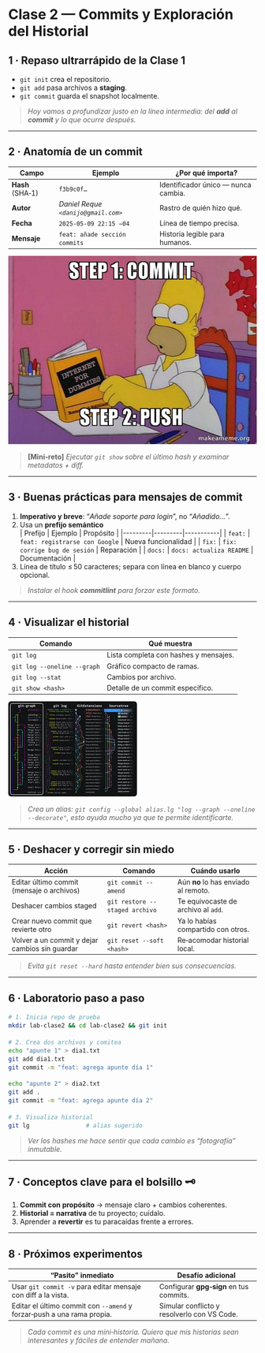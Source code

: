 # Clase 2 — Commits y Exploración del Historial
## 1 · Repaso ultrarrápido de la Clase 1

* `git init` crea el repositorio.  
* `git add` pasa archivos a **staging**.  
* `git commit` guarda el snapshot localmente.

>  *Hoy vamos a profundizar justo en la línea intermedia: del **add** al **commit** y lo que ocurre después.*

---

## 2 · Anatomía de un commit

| Campo            | Ejemplo                             | ¿Por qué importa?                   |
|------------------|--------------------------------------|-------------------------------------|
| **Hash** (SHA‑1) | `f3b9c0f…`                           | Identificador único ― nunca cambia. |
| **Autor**        | *Daniel Reque `<danijo@gmail.com>`* | Rastro de quién hizo qué.           |
| **Fecha**        | `2025‑05‑09 22:15 −04`               | Línea de tiempo precisa.            |
| **Mensaje**      | `feat: añade sección commits`        | Historia legible para humanos.      |

![Commit layers](/img/step-1-commit.jpg)

> **[Mini‑reto]** *Ejecutar `git show` sobre el último hash y examinar metadatos + diff.*

---

## 3 · Buenas prácticas para mensajes de commit

1. **Imperativo y breve**: “_Añade soporte para login_”, no “_Añadido…_”.  
2. Usa un **prefijo semántico**  
   | Prefijo | Ejemplo | Propósito |
   |---------|---------|-----------|
   | `feat:` | `feat: registrarse con Google` | Nueva funcionalidad |
   | `fix:`  | `fix: corrige bug de sesión`   | Reparación          |
   | `docs:` | `docs: actualiza README`       | Documentación       |
3. Línea de título ≤ 50 caracteres; separa con línea en blanco y cuerpo opcional.

> *Instalar el hook **commitlint** para forzar este formato.*

---

## 4 · Visualizar el historial

| Comando                            | Qué muestra                                  |
|-----------------------------------|----------------------------------------------|
| `git log`                          | Lista completa con hashes y mensajes.        |
| `git log --oneline --graph`        | Gráfico compacto de ramas.                   |
| `git log --stat`                   | Cambios por archivo.                         |
| `git show <hash>`                  | Detalle de un commit específico.             |

![git log graph](/img/log_graf.jpeg)

> *Crea un alias: `git config --global alias.lg "log --graph --oneline --decorate"`, esto ayuda mucho ya que te permite identificarte.*

---

## 5 · Deshacer y corregir sin miedo

| Acción            | Comando                            | Cuándo usarlo                      |
|-------------------|------------------------------------|------------------------------------|
| Editar último commit (mensaje o archivos) | `git commit --amend` | Aún **no** lo has enviado al remoto. |
| Deshacer cambios staged | `git restore --staged archivo` | Te equivocaste de archivo al `add`. |
| Crear nuevo commit que revierte otro | `git revert <hash>`  | Ya lo habías compartido con otros. |
| Volver a un commit y dejar cambios sin guardar | `git reset --soft <hash>` | Re‑acomodar historial local. |

> *Evita `git reset --hard` hasta entender bien sus consecuencias.*

---

## 6 · Laboratorio paso a paso

```bash
# 1. Inicia repo de prueba
mkdir lab-clase2 && cd lab-clase2 && git init

# 2. Crea dos archivos y comitea
echo "apunte 1" > dia1.txt
git add dia1.txt
git commit -m "feat: agrega apunte día 1"

echo "apunte 2" > dia2.txt
git add .
git commit -m "feat: agrega apunte día 2"

# 3. Visualiza historial
git lg                # alias sugerido
```

>*Ver los hashes me hace sentir que cada cambio es “fotografía” inmutable.*

---

## 7 · Conceptos clave para el bolsillo 🗝️

1. **Commit con propósito** → mensaje claro + cambios coherentes.  
2. **Historial = narrativa** de tu proyecto; cuídalo.  
3. Aprender a **revertir** es tu paracaídas frente a errores.  

---

## 8 · Próximos experimentos

| “Pasito” inmediato                                    | Desafío adicional                             |
|-------------------------------------------------------|-----------------------------------------------|
| Usar `git commit -v` para editar mensaje con diff a la vista. | Configurar **gpg‑sign** en tus commits. |
| Editar el último commit con `--amend` y forzar‑push a una rama propia. | Simular conflicto y resolverlo con VS Code.   |

> *Cada commit es una mini‑historia. Quiero que mis historias sean interesantes y fáciles de entender mañana.*